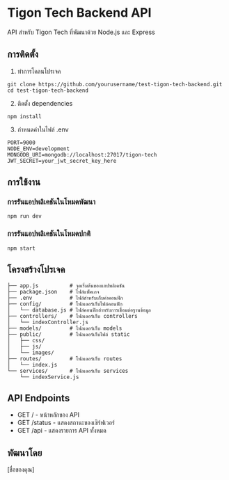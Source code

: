 # Tigon Tech Backend API

API สำหรับ Tigon Tech ที่พัฒนาด้วย Node.js และ Express

## การติดตั้ง

1. ทำการโคลนโปรเจค
```
git clone https://github.com/yourusername/test-tigon-tech-backend.git
cd test-tigon-tech-backend
```

2. ติดตั้ง dependencies
```
npm install
```

3. กำหนดค่าในไฟล์ .env
```
PORT=9000
NODE_ENV=development
MONGODB_URI=mongodb://localhost:27017/tigon-tech
JWT_SECRET=your_jwt_secret_key_here
```

## การใช้งาน

### การรันแอปพลิเคชันในโหมดพัฒนา
```
npm run dev
```

### การรันแอปพลิเคชันในโหมดปกติ
```
npm start
```

## โครงสร้างโปรเจค

```
├── app.js          # จุดเริ่มต้นของแอปพลิเคชัน
├── package.json    # ไฟล์แพ็คเกจ
├── .env            # ไฟล์สำหรับเก็บค่าคอนฟิก
├── config/         # โฟลเดอร์เก็บไฟล์คอนฟิก
│   └── database.js # ไฟล์คอนฟิกสำหรับการเชื่อมต่อฐานข้อมูล
├── controllers/    # โฟลเดอร์เก็บ controllers
│   └── indexController.js
├── models/         # โฟลเดอร์เก็บ models
├── public/         # โฟลเดอร์เก็บไฟล์ static
│   ├── css/
│   ├── js/
│   └── images/
├── routes/         # โฟลเดอร์เก็บ routes
│   └── index.js
└── services/       # โฟลเดอร์เก็บ services
    └── indexService.js
```

## API Endpoints

- GET / - หน้าหลักของ API
- GET /status - แสดงสถานะของเซิร์ฟเวอร์
- GET /api - แสดงรายการ API ทั้งหมด

## พัฒนาโดย

[ชื่อของคุณ] 